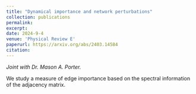 ```yaml
---
title: "Dynamical importance and network perturbations"
collection: publications
permalink:
excerpt:
date: 2024-9-4
venue: 'Physical Review E'
paperurl: https://arxiv.org/abs/2403.14584
citation:
---
```


_Joint with Dr. Mason A. Porter._

We study a measure of edge importance based on the spectral information of the adjacency matrix.

